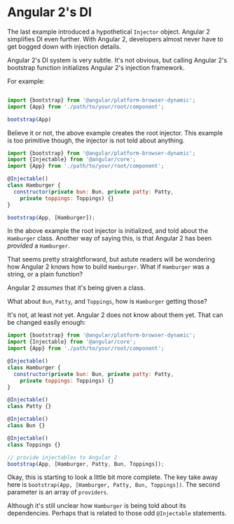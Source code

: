 # Angular 2's DI

The last example introduced a hypothetical `Injector` object.  Angular 2
simplifies DI even further.  With Angular 2, developers almost never have to get
bogged down with injection details.

Angular 2's DI system is very subtle.  It's not obvious, but calling Angular 2's
bootstrap function initializes Angular 2's injection framework.

For example:

```js

import {bootstrap} from '@angular/platform-browser-dynamic';
import {App} from './path/to/your/root/component';

bootstrap(App)
```

Believe it or not, the above example creates the root injector.  This example is
too primitive though, the injector is not told about anything.

```js
import {bootstrap} from '@angular/platform-browser-dynamic';
import {Injectable} from '@angular/core';
import {App} from './path/to/your/root/component';

@Injectable()
class Hamburger {
  constructor(private bun: Bun, private patty: Patty,
    private toppings: Toppings) {}
}

bootstrap(App, [Hamburger]);
```

In the above example the root injector is initialized, and told about the
`Hamburger` class.  Another way of saying this, is that Angular 2 has been
_provided_ a `Hamburger`.

That seems pretty straightforward, but astute readers will be wondering how
Angular 2 knows how to build `Hamburger`.  What if `Hamburger` was a string, or
a plain function?

Angular 2 _assumes_ that it's being given a class.

What about `Bun`, `Patty`, and `Toppings`, how is `Hamburger` getting those?

It's not, at least not yet.  Angular 2 does not know about them yet.  That can
be changed easily enough:

```js
import {bootstrap} from '@angular/platform-browser-dynamic';
import {Injectable} from '@angular/core';
import {App} from './path/to/your/root/component';

@Injectable()
class Hamburger {
  constructor(private bun: Bun, private patty: Patty,
    private toppings: Toppings) {}
}

@Injectable()
class Patty {}

@Injectable()
class Bun {}

@Injectable()
class Toppings {}

// provide injectables to Angular 2
bootstrap(App, [Hamburger, Patty, Bun, Toppings]);
```

Okay, this is starting to look a little bit more complete.  The key take away
here is `bootstrap(App, [Hamburger, Patty, Bun, Toppings])`.  The second
parameter is an array of `providers`.

Although it's still unclear how `Hamburger` is being told about its
dependencies.  Perhaps that is related to those odd `@Injectable` statements.
